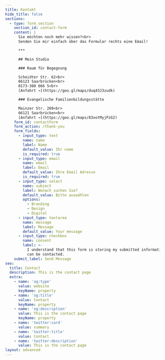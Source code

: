 ```yaml
---
title: Kontakt
hide_title: false
sections:
  - type: form_section
    section_id: contact-form
    content: |
      Sie möchten noch mehr wissen?<br>
      Senden Sie mir einfach über das Formular rechts eine Email!

      ***

      ## Mein Studio

      ### Raum für Begegnung

      Scheidter Str. 62<br>
      66123 Saarbrücken<br>
      0173-360 666 5<br>
      [Anfahrt →](https://goo.gl/maps/duq43J3zudk)

      ### Evangelische Familienbildungsstätte

      Mainzer Str. 269<br>
      66121 Saarbrücken<br>
      [Anfahrt →](https://goo.gl/maps/83xotMyjPzG2)
    form_id: contactForm
    form_action: /thank-you
    form_fields:
      - input_type: text
        name: name
        label: Name
        default_value: Ihr name
        is_required: true
      - input_type: email
        name: email
        label: Email
        default_value: Ihre Email Adresse
        is_required: true
      - input_type: select
        name: subject
        label: Wonach suchen Sie?
        default_value: Bitte auswählen
        options:
          - Branding
          - Design
          - Digital
      - input_type: textarea
        name: message
        label: Message
        default_value: Your message
      - input_type: checkbox
        name: consent
        label: >-
          I understand that this form is storing my submitted information so I
          can be contacted.
    submit_label: Send Message
seo:
  title: Contact
  description: This is the contact page
  extra:
    - name: 'og:type'
      value: website
      keyName: property
    - name: 'og:title'
      value: Contact
      keyName: property
    - name: 'og:description'
      value: This is the contact page
      keyName: property
    - name: 'twitter:card'
      value: summary
    - name: 'twitter:title'
      value: Contact
    - name: 'twitter:description'
      value: This is the contact page
layout: advanced
---
```

